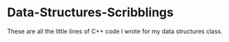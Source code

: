 Data-Structures-Scribblings
===========================

These are all the little lines of C++ code I wrote for my data structures class. 
